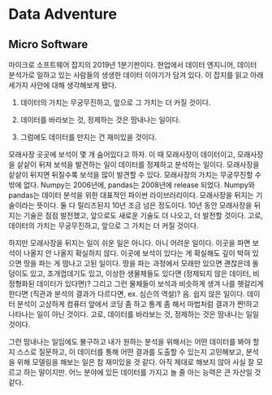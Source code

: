 # Data Adventure
## Micro Software 

마이크로 소프트웨어 잡지의 2019년 1분기판이다. 현업에서 데이터 엔지니어, 데이터 분석가로 일하고 있는 사람들의 생생한 데이터 이야기가 담겨 있다. 이 잡지를 읽고 아래 세가지 사안에 대해 생각해보게 됐다.  

1. 데이터의 가치는 무궁무진하고, 앞으로 그 가치는 더 커질 것이다.  

1. 데이터를 바라보는 것, 정제하는 것은 땀내나는 일이다.  

1. 그럼에도 데이터를 만지는 건 재미있을 것이다.  

모래사장 곳곳에 보석이 몇 개 숨어있다고 하자. 이 때 모래사장이 데이터이고, 모래사장을 샅샅이 뒤져 보석을 발견하는 일이 데이터를 정제하고 분석하는 일이다. 모래사장을 샅샅이 뒤지면 뒤질수록 보석을 많이 발견할 수 있다. 모래사장의 가치는 무궁무진할 수 밖에 없다. Numpy는 2006년에, pandas는 2008년에 release 되었다. Numpy와 pandas는 데이터 분석을 위한 대표적인 파이썬 라이브러리이다. 모래사장을 뒤지는 기술이라는 뜻이다. 둘 다 릴리즈된지 10년 조금 넘은 정도이다. 10년 동안 모래사장을 뒤지는 기술은 점점 발전했고, 앞으로도 새로운 기술도 더 나오고, 더 발전할 것이다. 고로, 데이터의 가치는 무궁무진하고, 앞으로 그 가치는 더 커질 것이다.  

하지만 모래사장을 뒤지는 일이 쉬운 일은 아니다. 아니 어려운 일이다. 이곳을 파면 보석이 나올지 안 나올지 확실하지 않다. 이곳에 보석이 있다는 게 확실해도 깊이 박혀 있으면 땅을 파는 게 땀나고 고된 일이다. 땅을 파는 과정에서 모래만 있으면 괜찮은데 돌덩이도 있고, 조개껍데기도 있고, 이상한 생물체들도 있다면 (정제되지 않은 데이터, 비정형화된 데이터가 있다면)? 그리고 그런 물체들이 보석과 비슷하게 생겨 나를 헷갈리게 한다면 (직관과 분석의 결과가 다르다면, ex. 심슨의 역설)? 음. 쉽지 않은 일이다. 데이터 분석이 고상하게 컴퓨터 앞에서 코딩 좀 하고 통계 좀 해서 마법처럼 결과가 짠!하고 나타나는 일이 아닌 것이다. 고로, 데이터를 바라보는 것, 정제하는 것은 땀내나는 일일 것이다.  

그런 땀내나는 일임에도 불구하고 내가 원하는 분석을 위해서는 어떤 데이터를 봐야 할지 스스로 질문하고, 이 데이터를 통해 어떤 결과를 도출할 수 있는지 고민해보고, 분석을 위해 모델링을 해보는 일은 참 재미있을 것 같다. 아직 제대로 해보지 않아 사실 잘 모르고 하는 말이지만. 어느 분야에 있든 데이터를 가지고 놀 줄 아는 능력은 큰 자산일 것 같다.


